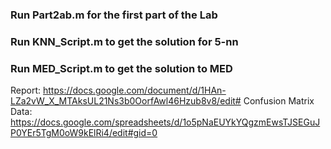 ### Run Part2ab.m for the first part of the Lab
### Run KNN_Script.m to get the solution for 5-nn 
### Run MED_Script.m to get the solution to MED




Report: https://docs.google.com/document/d/1HAn-LZa2vW_X_MTAksUL21Ns3b0OorfAwl46Hzub8v8/edit#
Confusion Matrix Data: https://docs.google.com/spreadsheets/d/1o5pNaEUYkYQgzmEwsTJSEGuJP0YEr5TgM0oW9kElRi4/edit#gid=0
